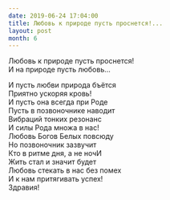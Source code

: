 ```yaml
---
date: 2019-06-24 17:04:00
title: Любовь к природе пусть проснется!...
layout: post
month: 6
---
```

Любовь к природе пусть проснется!<br/>
И на природе пусть любовь...<br/>
<!--more-->
И пусть любви природа бъётся<br/>
Приятно ускоряя кровь!<br/>
И пусть она всегда при Роде<br/>
Пусть в позвоночнике наводит<br/>
Вибраций тонких резонанс<br/>
И силы Рода множа в нас!<br/>
Любовь Богов Белых повсюду<br/>
Но позвоночник зазвучит<br/>
Кто в ритме дня, а не ночИ<br/>
Жить стал и значит будет<br/>
Любовь стекать в нас без помех<br/>
И к нам притягивать успех!<br/>
Здравия!<br/>